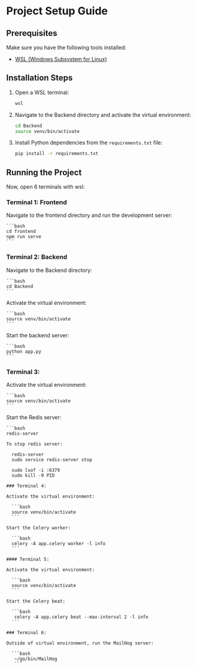 # Project Setup Guide

## Prerequisites

Make sure you have the following tools installed:

- [WSL (Windows Subsystem for Linux)](https://docs.microsoft.com/en-us/windows/wsl/)

## Installation Steps

1. Open a WSL terminal:

    ```bash
    wsl
    ```

2. Navigate to the Backend directory and activate the virtual environment:

    ```bash
    cd Backend
    source venv/bin/activate
    ```

3. Install Python dependencies from the `requirements.txt` file:

    ```bash
    pip install -r requirements.txt
    ```

## Running the Project

Now, open 6 terminals with wsl:

### Terminal 1: Frontend

Navigate to the frontend directory and run the development server:

    ```bash
    cd frontend
    npm run serve
    ```

### Terminal 2: Backend

Navigate to the Backend directory: 

    ```bash
    cd Backend
    ```

Activate the virtual environment: 

    ```bash
    source venv/bin/activate
    ```
    
Start the backend server: 

    ```bash
    python app.py
    ```

### Terminal 3:

Activate the virtual environment: 

    ```bash
    source venv/bin/activate
    ```
 
Start the Redis server: 

    ```bash
    redis-server
  ```
 To stop redis server:

    redis-server
    sudo service redis-server stop

    sudo lsof -i :6379
    sudo kill -9 PID

### Terminal 4:

Activate the virtual environment: 

    ```bash 
    source venv/bin/activate
    ```

Start the Celery worker: 

    ```bash
    celery -A app.celery worker -l info
    ```

#### Terminal 5:

Activate the virtual environment: 

    ```bash
    source venv/bin/activate
    ```

Start the Celery beat:

    ```bash
     celery -A app.celery beat --max-interval 2 -l info
    ```

### Terminal 6:

Outside of virtual environment, run the MailHog server:

    ```bash
     ~/go/bin/MailHog
     ```
